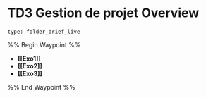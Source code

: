 # TD3 Gestion de projet Overview
 
```ccard
type: folder_brief_live
```
 
%% Begin Waypoint %%
- **[[Exo1]]**
- **[[Exo2]]**
- **[[Exo3]]**

%% End Waypoint %%